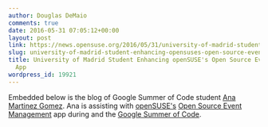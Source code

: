 ```yaml
---
author: Douglas DeMaio
comments: true
date: 2016-05-31 07:05:12+00:00
layout: post
link: https://news.opensuse.org/2016/05/31/university-of-madrid-student-enhancing-opensuses-open-source-event-management-app/
slug: university-of-madrid-student-enhancing-opensuses-open-source-event-management-app
title: University of Madrid Student Enhancing openSUSE's Open Source Event Management
  App
wordpress_id: 19921
---
```


Embedded below is the blog of Google Summer of Code student [ Ana Martinez Gomez](https://gsocwithopensuse.wordpress.com/about/). Ana is assisting with [openSUSE's](https://www.opensuse.org/) [Open Source Event Management](//osem.io/) app during and the [Google Summer of Code](https://summerofcode.withgoogle.com/).


